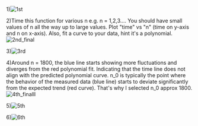 1)![1st](https://github.com/user-attachments/assets/8280c73c-f719-4907-a542-fbd795187169)

2)Time this function for various n e.g. n = 1,2,3.... You should have small values of n all the way up to large values. Plot "time" vs "n" (time on y-axis and n on x-axis). Also, fit a curve to your data, hint it's a polynomial.
![2nd_final](https://github.com/user-attachments/assets/f5040a6e-4ee0-4bc4-9c22-e572e21a599a)


3)![3rd](https://github.com/user-attachments/assets/a4e5ba9c-7f53-4a51-944a-0971025cf45d)


4)Around n = 1800, the blue line starts showing more fluctuations and diverges from the red polynomial fit. Indicating that the time line does not align with the predicted polynomial curve.
n_0  is typically the point where the behavior of the measured data (blue line) starts to deviate significantly from the expected trend (red curve). That's why I selected n_0 approx 1800.
![4th_finalll](https://github.com/user-attachments/assets/96ac0bbe-198c-4cc6-a762-595d7181a424)



5)![5th](https://github.com/user-attachments/assets/0907a4b7-bff5-41c4-a8d5-60aaccc52845)

6)![6th](https://github.com/user-attachments/assets/662900d2-ec42-48a2-a03c-5f66686bcfef)
